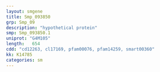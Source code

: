 ```yaml
---
layout: smgene
title: Smp_093850
grp: Smp_09
description: "hypothetical protein"
smp: Smp_093850.1
uniprot: "G4M105"
length:   654
cdd: "cd12263, cl17169, pfam00076, pfam14259, smart00360"
kk: K14785
categories: sm
---
```

